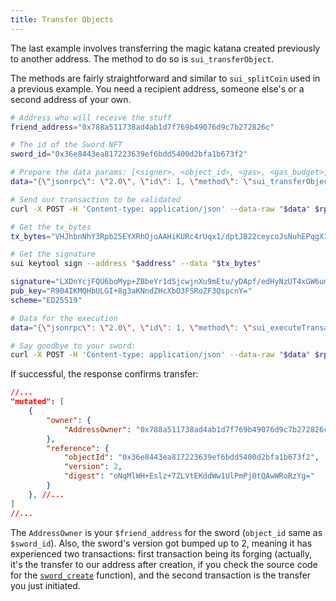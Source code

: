 ```yaml
---
title: Transfer Objects
---
```


The last example involves transferring the magic katana created previously to another address. The method to do so is `sui_transferObject`.

The methods are fairly straightforward and similar to `sui_splitCoin` used in a previous example. You need a recipient address, someone else's or a second address of your own.


```sh
# Address who will receive the stuff
friend_address="0x788a511738ad4ab1d7f769b49076d9c7b272826c"

# The id of the Sword NFT
sword_id="0x36e8443ea817223639ef6bdd5400d2bfa1b673f2"

# Prepare the data params: [<signer>, <object_id>, <gas>, <gas_budget>, <recipient>]
data="{\"jsonrpc\": \"2.0\", \"id\": 1, \"method\": \"sui_transferObject\", \"params\": [\"$address\", \"$sword_id\", \"$gas_id\", 10000, \"$friend_address\"]}"

# Send our transaction to be validated
curl -X POST -H 'Content-type: application/json' --data-raw "$data" $rpc > result.json

# Get the tx_bytes
tx_bytes="VHJhbnNhY3Rpb25EYXRhOjoAAHiKURc4rUqx1/dptJB22ceycoJsNuhEPqgXIjY572vdVADSv6G2c/IBAAAAAAAAACBOjXerDK6T7OAWyQXlo3ws63jDtwcSiypnz1k7fngnzfwIv478w9s2IYqaMV/2x6C/DT0S+hHI//7tsdRGSLOd1i2lOV/VNsoDAAAAAAAAACDh08xwMUIlEXznVO/kW9uVptN+cK351OvieMgvhlB3vgEAAAAAAAAAECcAAAAAAAA="

# Get the signature
sui keytool sign --address "$address" --data "$tx_bytes"

signature="LXDnYcjFQU6boMyp+ZBbeYr1dSjcwjnXu9mEtu/yDApf/edHyNzUT4xGW6umDnc7IW539qP04wihrkyjKVF1CA=="
pub_key="R904IKMQHbULGI+8g3aKNndZHcXbO3FSRoZF3QspcnY="
scheme="ED25519"

# Data for the execution
data="{\"jsonrpc\": \"2.0\", \"id\": 1, \"method\": \"sui_executeTransaction\", \"params\": [\"$tx_bytes\", \"$scheme\",\"$signature\",\"$pub_key\",\"WaitForLocalExecution\"]}"

# Say goodbye to your sword:
curl -X POST -H 'Content-type: application/json' --data-raw "$data" $rpc > result.json
```

If successful, the response confirms transfer:

```JSON
//...
"mutated": [
    {
        "owner": {
            "AddressOwner": "0x788a511738ad4ab1d7f769b49076d9c7b272826c"
        },
        "reference": {
            "objectId": "0x36e8443ea817223639ef6bdd5400d2bfa1b673f2",
            "version": 2,
            "digest": "oNqMlWH+Eslz+7ZLVtEKddWw1UlPmPj0tQAwWRoRzYg="
        }
    }, //...
]
//...
```

The `AddressOwner` is your `$friend_address` for the sword (`object_id` same as `$sword_id`). Also, the sword's version got bumped up to 2, meaning it has experienced two transactions: first transaction being its forging (actually, it's the transfer to our address after creation, if you check the source code for the [`sword_create`](https://github.com/MystenLabs/sui/blob/main/sui_programmability/examples/move_tutorial/sources/my_module.move) function), and the second transaction is the transfer you just initiated.